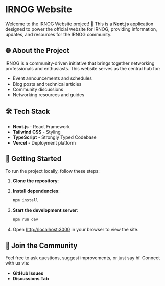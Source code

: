 # IRNOG Website 

Welcome to the IRNOG Website project! 🚀 This is a **Next.js** application designed to power the official website for IRNOG, providing information, updates, and resources for the IRNOG community.

## 🌐 About the Project
IRNOG  is a community-driven initiative that brings together networking professionals and enthusiasts. This website serves as the central hub for:
- Event announcements and schedules
- Blog posts and technical articles
- Community discussions
- Networking resources and guides

## 🛠 Tech Stack
- **Next.js** - React Framework
- **Tailwind CSS** - Styling
- **TypeScript** - Strongly Typed Codebase
- **Vercel** - Deployment platform


## 🚀 Getting Started
To run the project locally, follow these steps:
1. **Clone the repository**:

2. **Install dependencies**:
   ```sh
   npm install
   ```
3. **Start the development server**:
   ```sh
   npm run dev
   ```
4. Open [http://localhost:3000](http://localhost:3000) in your browser to view the site.


## 🙌 Join the Community
Feel free to ask questions, suggest improvements, or just say hi! Connect with us via:
- **GitHub Issues**
- **Discussions Tab**



